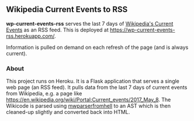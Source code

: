 ## Wikipedia Current Events to RSS

**wp-current-events-rss** serves the last 7 days of
[Wikipedia's Current Events](https://en.wikipedia.org/wiki/Portal:Current_events)
as an RSS feed. This is deployed at https://wp-current-events-rss.herokuapp.com/.

Information is pulled on demand on each refresh of the page (and is always
current).

### About

This project runs on Heroku. It is a Flask application that serves a single web
page (an RSS feed). It pulls data from the last 7 days of current events from
Wikipedia, e.g. a page like
https://en.wikipedia.org/wiki/Portal:Current_events/2017_May_8. The Wikicode is
parsed using [mwparserfromhell](http://mwparserfromhell.readthedocs.org/) to an
AST which is then cleaned-up slightly and converted back into HTML.
